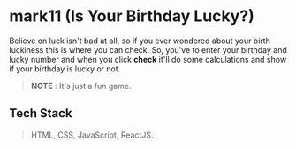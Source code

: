 # mark11 (Is Your Birthday Lucky?)
Believe on luck isn't bad at all, so if you ever wondered about your birth luckiness this is where you can check. 
So, you've to enter your birthday and lucky number and when you click **check** it'll do some calculations and show if your birthday is lucky or not.

> **NOTE** : It's just a fun game.

## Tech Stack
> HTML, CSS, JavaScript, ReactJS.
